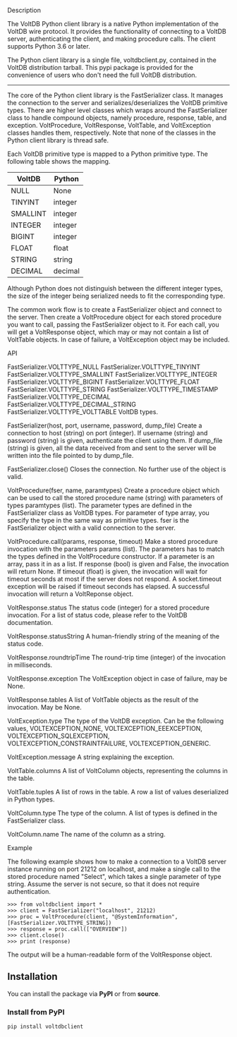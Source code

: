 Description

The VoltDB Python client library is a native Python implementation of the VoltDB
wire protocol. It provides the functionality of connecting to a VoltDB server,
authenticating the client, and making procedure calls.  The client supports
Python 3.6 or later.

The Python client library is a single file, voltdbclient.py, contained in the VoltDB distribution
tarball. This pypi package is provided for the convenience of users who don't need the
full VoltDB distribution.

-------

The core of the Python client library is the FastSerializer class. It manages
the connection to the server and serializes/deserializes the VoltDB primitive
types. There are higher level classes which wraps around the FastSerializer
class to handle compound objects, namely procedure, response, table, and
exception. VoltProcedure, VoltResponse, VoltTable, and VoltException classes
handles them, respectively. Note that none of the classes in the Python client
library is thread safe.

Each VoltDB primitive type is mapped to a Python primitive type. The following
table shows the mapping.

   |VoltDB   |Python  |
   |---------|--------|
   |NULL     |None    |
   |TINYINT  |integer |
   |SMALLINT |integer |
   |INTEGER  |integer |
   |BIGINT   |integer |
   |FLOAT    |float   |
   |STRING   |string  |
   |DECIMAL  |decimal |

Although Python does not distinguish between the different integer types, the
size of the integer being serialized needs to fit the corresponding type.

The common work flow is to create a FastSerializer object and connect to the
server. Then create a VoltProcedure object for each stored procedure you want to
call, passing the FastSerializer object to it. For each call, you will get a
VoltResponse object, which may or may not contain a list of VoltTable
objects. In case of failure, a VoltException object may be included.


API

FastSerializer.VOLTTYPE_NULL
FastSerializer.VOLTTYPE_TINYINT
FastSerializer.VOLTTYPE_SMALLINT
FastSerializer.VOLTTYPE_INTEGER
FastSerializer.VOLTTYPE_BIGINT
FastSerializer.VOLTTYPE_FLOAT
FastSerializer.VOLTTYPE_STRING
FastSerializer.VOLTTYPE_TIMESTAMP
FastSerializer.VOLTTYPE_DECIMAL
FastSerializer.VOLTTYPE_DECIMAL_STRING
FastSerializer.VOLTTYPE_VOLTTABLE
    VoltDB types.

FastSerializer(host, port, username, password, dump_file)
    Create a connection to host (string) on port (integer). If username (string)
    and password (string) is given, authenticate the client using them. If
    dump_file (string) is given, all the data received from and sent to the
    server will be written into the file pointed to by dump_file.

FastSerializer.close()
    Closes the connection. No further use of the object is valid.

VoltProcedure(fser, name, paramtypes)
    Create a procedure object which can be used to call the stored procedure
    name (string) with parameters of types paramtypes (list). The parameter
    types are defined in the FastSerializer class as VoltDB types. For parameter
    of type array, you specify the type in the same way as primitive types. fser
    is the FastSerializer object with a valid connection to the server.

VoltProcedure.call(params, response, timeout)
    Make a stored procedure invocation with the parameters params (list). The
    parameters has to match the types defined in the VoltProcedure
    constructor. If a parameter is an array, pass it in as a list. If response
    (bool) is given and False, the invocation will return None. If timeout
    (float) is given, the invocation will wait for timeout seconds at most if
    the server does not respond. A socket.timeout exception will be raised if
    timeout seconds has elapsed. A successful invocation will return a
    VoltReponse object.

VoltResponse.status
    The status code (integer) for a stored procedure invocation. For a list of
    status code, please refer to the VoltDB documentation.

VoltResponse.statusString
    A human-friendly string of the meaning of the status code.

VoltResponse.roundtripTime
    The round-trip time (integer) of the invocation in milliseconds.

VoltResponse.exception
    The VoltException object in case of failure, may be None.

VoltResponse.tables
    A list of VoltTable objects as the result of the invocation. May be None.

VoltException.type
    The type of the VoltDB exception. Can be the following values,
    VOLTEXCEPTION_NONE, VOLTEXCEPTION_EEEXCEPTION, VOLTEXCEPTION_SQLEXCEPTION,
    VOLTEXCEPTION_CONSTRAINTFAILURE, VOLTEXCEPTION_GENERIC.

VoltException.message
    A string explaining the exception.

VoltTable.columns
    A list of VoltColumn objects, representing the columns in the table.

VoltTable.tuples
    A list of rows in the table. A row a list of values deserialized in Python
    types.

VoltColumn.type
    The type of the column. A list of types is defined in the FastSerializer
    class.

VoltColumn.name
    The name of the column as a string.


Example

The following example shows how to make a connection to a VoltDB server instance
running on port 21212 on localhost, and make a single call to the stored
procedure named "Select", which takes a single parameter of type string. Assume
the server is not secure, so that it does not require authentication.

    >>> from voltdbclient import *
    >>> client = FastSerializer("localhost", 21212)
    >>> proc = VoltProcedure(client, "@SystemInformation", [FastSerializer.VOLTTYPE_STRING])
    >>> response = proc.call(["OVERVIEW"])
    >>> client.close()
    >>> print (response)

The output will be a human-readable form of the VoltResponse object.

## Installation

You can install the package via **PyPI** or from **source**.

### Install from PyPI

```bash
pip install voltdbclient
```
